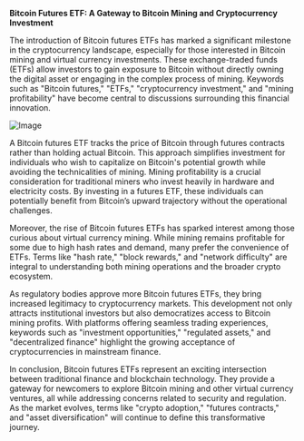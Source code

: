 **Bitcoin Futures ETF: A Gateway to Bitcoin Mining and Cryptocurrency Investment**

The introduction of Bitcoin futures ETFs has marked a significant milestone in the cryptocurrency landscape, especially for those interested in Bitcoin mining and virtual currency investments. These exchange-traded funds (ETFs) allow investors to gain exposure to Bitcoin without directly owning the digital asset or engaging in the complex process of mining. Keywords such as "Bitcoin futures," "ETFs," "cryptocurrency investment," and "mining profitability" have become central to discussions surrounding this financial innovation.

![Image](https://github.com/user-attachments/assets/b8266eee-691e-4ee1-99ef-bfa10d234fd4)

A Bitcoin futures ETF tracks the price of Bitcoin through futures contracts rather than holding actual Bitcoin. This approach simplifies investment for individuals who wish to capitalize on Bitcoin's potential growth while avoiding the technicalities of mining. Mining profitability is a crucial consideration for traditional miners who invest heavily in hardware and electricity costs. By investing in a futures ETF, these individuals can potentially benefit from Bitcoin’s upward trajectory without the operational challenges.

Moreover, the rise of Bitcoin futures ETFs has sparked interest among those curious about virtual currency mining. While mining remains profitable for some due to high hash rates and demand, many prefer the convenience of ETFs. Terms like "hash rate," "block rewards," and "network difficulty" are integral to understanding both mining operations and the broader crypto ecosystem.

As regulatory bodies approve more Bitcoin futures ETFs, they bring increased legitimacy to cryptocurrency markets. This development not only attracts institutional investors but also democratizes access to Bitcoin mining profits. With platforms offering seamless trading experiences, keywords such as "investment opportunities," "regulated assets," and "decentralized finance" highlight the growing acceptance of cryptocurrencies in mainstream finance.

In conclusion, Bitcoin futures ETFs represent an exciting intersection between traditional finance and blockchain technology. They provide a gateway for newcomers to explore Bitcoin mining and other virtual currency ventures, all while addressing concerns related to security and regulation. As the market evolves, terms like "crypto adoption," "futures contracts," and "asset diversification" will continue to define this transformative journey.